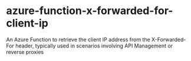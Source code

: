 # azure-function-x-forwarded-for-client-ip
An Azure Function to retrieve the client IP address from the X-Forwarded-For header, typically used in scenarios involving API Management or reverse proxies

